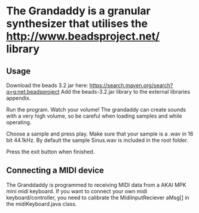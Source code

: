 # The Grandaddy is a granular synthesizer that utilises the http://www.beadsproject.net/ library

 

## Usage 
Download the beads 3.2 jar here: https://search.maven.org/search?q=g:net.beadsproject
Add the beads-3.2.jar library to the external libraries appendix.

 

Run the program. Watch your volume! The grandaddy can create sounds with a very high volume, so be careful when loading samples and while operating.

 

Choose a sample and press play. Make sure that your sample is a .wav in 16 bit 44.1kHz. By default the sample Sinus.wav is included in the root folder.

 

Press the exit button when finished.

 

## Connecting a MIDI device
The Granddaddy is programmed to receiving MIDI data from a AKAI MPK mini midi keyboard. If you want to connect your own midi keyboard/controller, you need to calibrate the MidiInputReciever aMsg[] in the midiKeyboard.java class.
